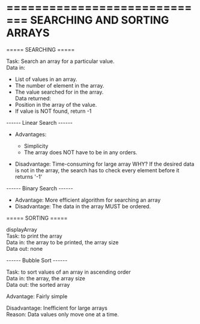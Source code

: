 =============================
SEARCHING AND SORTING ARRAYS
=============================

===== SEARCHING =====

Task: Search an array for a particular value.<br />
Data in:
  - List of values in an array.
  - The number of element in the array.
  - The value searched for in the array.<br />
Data returned:
  - Position in the array of the value.
  - If value is NOT found, return -1

------ Linear Search ------
- Advantages:
  + Simplicity
  + The array does NOT have to be in any orders.

- Disadvantage: Time-consuming for large array
WHY? If the desired data is not in the array, the search has to check every element before it returns '-1'

------ Binary Search ------
- Advantage: More efficient algorithm for searching an array
- Disadvantage: The data in the array MUST be ordered.


===== SORTING =====

displayArray<br />
Task: to print the array<br />
Data in: the array to be printed, the array size<br />
Data out: none

------ Bubble Sort ------

Task: to sort values of an array in ascending order<br />
Data in: the array, the array size<br />
Data out: the sorted array<br />

Advantage: Fairly simple<br />

Disadvantage: Inefficient for large arrays<br />
Reason: Data values only move one at a time.